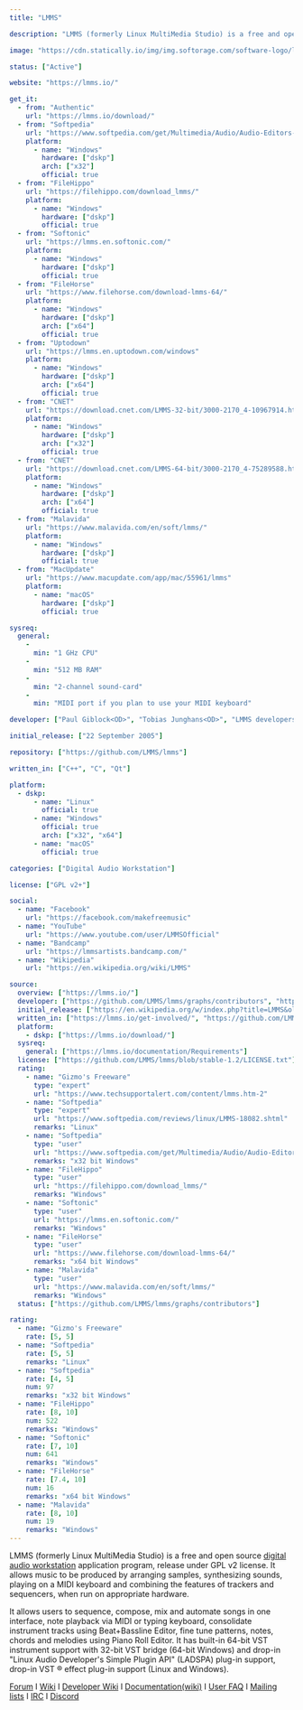 ```yaml
---
title: "LMMS"

description: "LMMS (formerly Linux MultiMedia Studio) is a free and open source digital audio workstation (DAW) application program, release under GPL v2 license"

image: "https://cdn.statically.io/img/img.softorage.com/software-logo/lmms.png?h=64"

status: ["Active"]

website: "https://lmms.io/"

get_it:
  - from: "Authentic"
    url: "https://lmms.io/download/"
  - from: "Softpedia"
    url: "https://www.softpedia.com/get/Multimedia/Audio/Audio-Editors-Recorders/LMMS--Linux-MultiMedia-Studio.shtml"
    platform:
      - name: "Windows"
        hardware: ["dskp"]
        arch: ["x32"]
        official: true
  - from: "FileHippo"
    url: "https://filehippo.com/download_lmms/"
    platform:
      - name: "Windows"
        hardware: ["dskp"]
        official: true
  - from: "Softonic"
    url: "https://lmms.en.softonic.com/"
    platform:
      - name: "Windows"
        hardware: ["dskp"]
        official: true
  - from: "FileHorse"
    url: "https://www.filehorse.com/download-lmms-64/"
    platform:
      - name: "Windows"
        hardware: ["dskp"]
        arch: ["x64"]
        official: true
  - from: "Uptodown"
    url: "https://lmms.en.uptodown.com/windows"
    platform:
      - name: "Windows"
        hardware: ["dskp"]
        arch: ["x64"]
        official: true
  - from: "CNET"
    url: "https://download.cnet.com/LMMS-32-bit/3000-2170_4-10967914.html"
    platform:
      - name: "Windows"
        hardware: ["dskp"]
        arch: ["x32"]
        official: true
  - from: "CNET"
    url: "https://download.cnet.com/LMMS-64-bit/3000-2170_4-75289588.html"
    platform:
      - name: "Windows"
        hardware: ["dskp"]
        arch: ["x64"]
        official: true
  - from: "Malavida"
    url: "https://www.malavida.com/en/soft/lmms/"
    platform:
      - name: "Windows"
        hardware: ["dskp"]
        official: true
  - from: "MacUpdate"
    url: "https://www.macupdate.com/app/mac/55961/lmms"
    platform:
      - name: "macOS"
        hardware: ["dskp"]
        official: true

sysreq:
  general:
    -
      min: "1 GHz CPU"
    -
      min: "512 MB RAM"
    -
      min: "2-channel sound-card"
    -
      min: "MIDI port if you plan to use your MIDI keyboard"

developer: ["Paul Giblock<OD>", "Tobias Junghans<OD>", "LMMS developers"]

initial_release: ["22 September 2005"]

repository: ["https://github.com/LMMS/lmms"]

written_in: ["C++", "C", "Qt"]

platform:
  - dskp:
      - name: "Linux"
        official: true
      - name: "Windows"
        official: true
        arch: ["x32", "x64"]
      - name: "macOS"
        official: true

categories: ["Digital Audio Workstation"]

license: ["GPL v2+"]

social:
  - name: "Facebook"
    url: "https://facebook.com/makefreemusic"
  - name: "YouTube"
    url: "https://www.youtube.com/user/LMMSOfficial"
  - name: "Bandcamp"
    url: "https://lmmsartists.bandcamp.com/"
  - name: "Wikipedia"
    url: "https://en.wikipedia.org/wiki/LMMS"

source:
  overview: ["https://lmms.io/"]
  developer: ["https://github.com/LMMS/lmms/graphs/contributors", "https://sourceforge.net/projects/lmms/"]
  initial_release: ["https://en.wikipedia.org/w/index.php?title=LMMS&oldid=877499392", "https://github.com/LMMS/lmms/tags?after=v0.1.2", "https://github.com/LMMS/lmms/releases/tag/v0.0.1"]
  written_in: ["https://lmms.io/get-involved/", "https://github.com/LMMS/lmms"]
  platform:
    - dskp: ["https://lmms.io/download/"]
  sysreq:
    general: ["https://lmms.io/documentation/Requirements"]
  license: ["https://github.com/LMMS/lmms/blob/stable-1.2/LICENSE.txt"]
  rating:
    - name: "Gizmo's Freeware"
      type: "expert"
      url: "https://www.techsupportalert.com/content/lmms.htm-2"
    - name: "Softpedia"
      type: "expert"
      url: "https://www.softpedia.com/reviews/linux/LMMS-18082.shtml"
      remarks: "Linux"
    - name: "Softpedia"
      type: "user"
      url: "https://www.softpedia.com/get/Multimedia/Audio/Audio-Editors-Recorders/LMMS--Linux-MultiMedia-Studio.shtml"
      remarks: "x32 bit Windows"
    - name: "FileHippo"
      type: "user"
      url: "https://filehippo.com/download_lmms/"
      remarks: "Windows"
    - name: "Softonic"
      type: "user"
      url: "https://lmms.en.softonic.com/"
      remarks: "Windows"
    - name: "FileHorse"
      type: "user"
      url: "https://www.filehorse.com/download-lmms-64/"
      remarks: "x64 bit Windows"
    - name: "Malavida"
      type: "user"
      url: "https://www.malavida.com/en/soft/lmms/"
      remarks: "Windows"
  status: ["https://github.com/LMMS/lmms/graphs/contributors"]

rating:
  - name: "Gizmo's Freeware"
    rate: [5, 5]
  - name: "Softpedia"
    rate: [5, 5]
    remarks: "Linux"
  - name: "Softpedia"
    rate: [4, 5]
    num: 97
    remarks: "x32 bit Windows"
  - name: "FileHippo"
    rate: [8, 10]
    num: 522
    remarks: "Windows"
  - name: "Softonic"
    rate: [7, 10]
    num: 641
    remarks: "Windows"
  - name: "FileHorse"
    rate: [7.4, 10]
    num: 16
    remarks: "x64 bit Windows"
  - name: "Malavida"
    rate: [8, 10]
    num: 19
    remarks: "Windows"
---
```

  LMMS (formerly Linux MultiMedia Studio) is a free and open source [digital audio workstation](/categories/digital-audio-workstation) application program, release under GPL v2 license. It allows music to be produced by arranging samples, synthesizing sounds, playing on a MIDI keyboard and combining the features of trackers and sequencers, when run on appropriate hardware.
  
  It allows users to sequence, compose, mix and automate songs in one interface, note playback via MIDI or typing keyboard, consolidate instrument tracks using Beat+Bassline Editor, fine tune patterns, notes, chords and melodies using Piano Roll Editor. It has built-in 64-bit VST instrument support with 32-bit VST bridge (64-bit Windows) and drop-in "Linux Audio Developer's Simple Plugin API" (LADSPA) plug-in support, drop-in VST ® effect plug-in support (Linux and Windows).
  
  [Forum](https://lmms.io/forum/)  I  [Wiki](https://lmms.io/wiki/index.php?title=Main_Page)  I  [Developer Wiki](https://github.com/LMMS/lmms/wiki)  I  [Documentation(wiki)](https://lmms.io/documentation/)  I  [User FAQ](https://lmms.io/documentation/User_FAQ)  I  [Mailing lists](https://sourceforge.net/p/lmms/mailman/)  I  [IRC](https://webchat.freenode.net/?channels=lmms)  I  [Discord](https://lmms.io/chat/)
  
